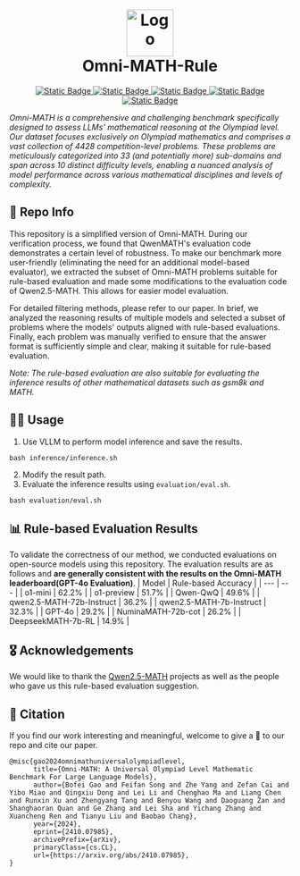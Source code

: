 

<h1 align="center">
    <img src="./imgs/MiniLogo.png" alt="Logo" style="height: 3em; display: inline-block; vertical-align: middle;"> <br>Omni-MATH-Rule   
</h1>
<p align="center">
     <a href="https://github.com/KbsdJames/Omni-MATH">
        <img alt="Static Badge" src="https://img.shields.io/badge/Github-OmniMATH-black">
    </a>
    <a href="https://arxiv.org/abs/2410.07985">
        <img alt="Static Badge" src="https://img.shields.io/badge/Paper-Arxiv-red">
    </a>
    <a href="https://huggingface.co/datasets/KbsdJames/Omni-MATH">
        <img alt="Static Badge" src="https://img.shields.io/badge/HFDataset-OmniMATH-yellow">
    </a>
    <a href="https://huggingface.co/KbsdJames/Omni-Judge">
        <img alt="Static Badge" src="https://img.shields.io/badge/OmniJudge-OmniMATH-yellow">
    </a>
    <a href="https://omni-math.github.io/">
        <img alt="Static Badge" src="https://img.shields.io/badge/ProjectPage-Online-blue">
    </a>
</p>



*Omni-MATH is a comprehensive and challenging benchmark specifically designed to assess LLMs' mathematical reasoning at the Olympiad level. Our dataset focuses exclusively on Olympiad mathematics and comprises a vast collection of 4428 competition-level problems. These problems are meticulously categorized into 33 (and potentially more) sub-domains and span across 10 distinct difficulty levels, enabling a nuanced analysis of model performance across various mathematical disciplines and levels of complexity.*


## 📢 Repo Info
This repository is a simplified version of Omni-MATH. During our verification process, we found that QwenMATH's evaluation code demonstrates a certain level of robustness. To make our benchmark more user-friendly (eliminating the need for an additional model-based evaluator), we extracted the subset of Omni-MATH problems suitable for rule-based evaluation and made some modifications to the evaluation code of Qwen2.5-MATH. This allows for easier model evaluation.

For detailed filtering methods, please refer to our paper. In brief, we analyzed the reasoning results of multiple models and selected a subset of problems where the models' outputs aligned with rule-based evaluations. Finally, each problem was manually verified to ensure that the answer format is sufficiently simple and clear, making it suitable for rule-based evaluation. 

*Note: The rule-based evaluation are also suitable for evaluating the inference results of other mathematical datasets such as gsm8k and MATH.*

## 👨‍💻 Usage

1. Use VLLM to perform model inference and save the results.
```
bash inference/inference.sh
```

2. Modify the result path.
3. Evaluate the inference results using `evaluation/eval.sh`.
```
bash evaluation/eval.sh
```

## 📊 Rule-based Evaluation Results
To validate the correctness of our method, we conducted evaluations on open-source models using this repository. The evaluation results are as follows and **are generally consistent with the results on the Omni-MATH leaderboard(GPT-4o Evaluation)**.
| Model | Rule-based Accuracy |
| --- | --- |
| o1-mini   | 62.2% |
| o1-preview | 51.7% |
| Qwen-QwQ | 49.6% |
| qwen2.5-MATH-72b-Instruct | 36.2% |
| qwen2.5-MATH-7b-Instruct | 32.3% |
| GPT-4o | 29.2% |
| NuminaMATH-72b-cot | 26.2% |
| DeepseekMATH-7b-RL | 14.9% |


## 🎖️ Acknowledgements

We would like to thank the [Qwen2.5-MATH](https://github.com/QwenLM/Qwen2.5-MATH) projects as well as the people who gave us this rule-based evaluation suggestion.

## 💬 Citation
If you find our work interesting and meaningful, welcome to give a 🌟 to our repo and cite our paper.
```
@misc{gao2024omnimathuniversalolympiadlevel,
      title={Omni-MATH: A Universal Olympiad Level Mathematic Benchmark For Large Language Models}, 
      author={Bofei Gao and Feifan Song and Zhe Yang and Zefan Cai and Yibo Miao and Qingxiu Dong and Lei Li and Chenghao Ma and Liang Chen and Runxin Xu and Zhengyang Tang and Benyou Wang and Daoguang Zan and Shanghaoran Quan and Ge Zhang and Lei Sha and Yichang Zhang and Xuancheng Ren and Tianyu Liu and Baobao Chang},
      year={2024},
      eprint={2410.07985},
      archivePrefix={arXiv},
      primaryClass={cs.CL},
      url={https://arxiv.org/abs/2410.07985}, 
}
```